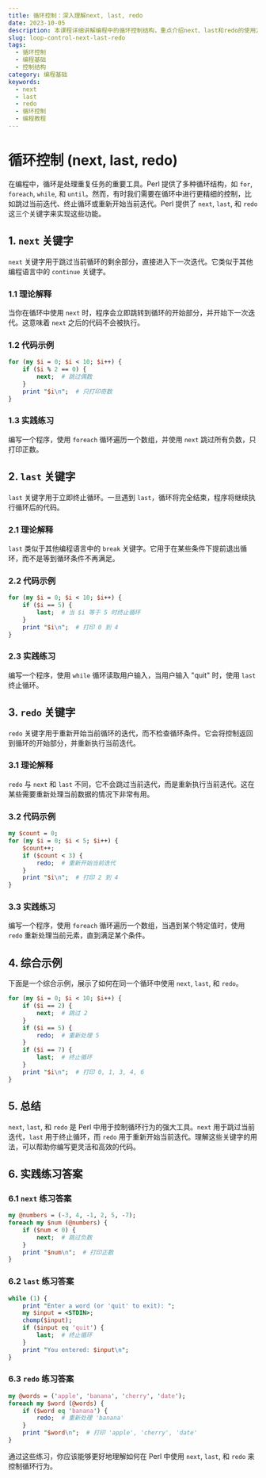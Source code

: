 ```yaml
---
title: 循环控制：深入理解next, last, redo
date: 2023-10-05
description: 本课程详细讲解编程中的循环控制结构，重点介绍next、last和redo的使用方法及其在不同编程语言中的应用。
slug: loop-control-next-last-redo
tags:
  - 循环控制
  - 编程基础
  - 控制结构
category: 编程基础
keywords:
  - next
  - last
  - redo
  - 循环控制
  - 编程教程
---
```


# 循环控制 (next, last, redo)

在编程中，循环是处理重复任务的重要工具。Perl 提供了多种循环结构，如 `for`, `foreach`, `while`, 和 `until`。然而，有时我们需要在循环中进行更精细的控制，比如跳过当前迭代、终止循环或重新开始当前迭代。Perl 提供了 `next`, `last`, 和 `redo` 这三个关键字来实现这些功能。

## 1. `next` 关键字

`next` 关键字用于跳过当前循环的剩余部分，直接进入下一次迭代。它类似于其他编程语言中的 `continue` 关键字。

### 1.1 理论解释

当你在循环中使用 `next` 时，程序会立即跳转到循环的开始部分，并开始下一次迭代。这意味着 `next` 之后的代码不会被执行。

### 1.2 代码示例

```perl
for (my $i = 0; $i < 10; $i++) {
    if ($i % 2 == 0) {
        next;  # 跳过偶数
    }
    print "$i\n";  # 只打印奇数
}
```

### 1.3 实践练习

编写一个程序，使用 `foreach` 循环遍历一个数组，并使用 `next` 跳过所有负数，只打印正数。

## 2. `last` 关键字

`last` 关键字用于立即终止循环。一旦遇到 `last`，循环将完全结束，程序将继续执行循环后的代码。

### 2.1 理论解释

`last` 类似于其他编程语言中的 `break` 关键字。它用于在某些条件下提前退出循环，而不是等到循环条件不再满足。

### 2.2 代码示例

```perl
for (my $i = 0; $i < 10; $i++) {
    if ($i == 5) {
        last;  # 当 $i 等于 5 时终止循环
    }
    print "$i\n";  # 打印 0 到 4
}
```

### 2.3 实践练习

编写一个程序，使用 `while` 循环读取用户输入，当用户输入 "quit" 时，使用 `last` 终止循环。

## 3. `redo` 关键字

`redo` 关键字用于重新开始当前循环的迭代，而不检查循环条件。它会将控制返回到循环的开始部分，并重新执行当前迭代。

### 3.1 理论解释

`redo` 与 `next` 和 `last` 不同，它不会跳过当前迭代，而是重新执行当前迭代。这在某些需要重新处理当前数据的情况下非常有用。

### 3.2 代码示例

```perl
my $count = 0;
for (my $i = 0; $i < 5; $i++) {
    $count++;
    if ($count < 3) {
        redo;  # 重新开始当前迭代
    }
    print "$i\n";  # 打印 2 到 4
}
```

### 3.3 实践练习

编写一个程序，使用 `foreach` 循环遍历一个数组，当遇到某个特定值时，使用 `redo` 重新处理当前元素，直到满足某个条件。

## 4. 综合示例

下面是一个综合示例，展示了如何在同一个循环中使用 `next`, `last`, 和 `redo`。

```perl
for (my $i = 0; $i < 10; $i++) {
    if ($i == 2) {
        next;  # 跳过 2
    }
    if ($i == 5) {
        redo;  # 重新处理 5
    }
    if ($i == 7) {
        last;  # 终止循环
    }
    print "$i\n";  # 打印 0, 1, 3, 4, 6
}
```

## 5. 总结

`next`, `last`, 和 `redo` 是 Perl 中用于控制循环行为的强大工具。`next` 用于跳过当前迭代，`last` 用于终止循环，而 `redo` 用于重新开始当前迭代。理解这些关键字的用法，可以帮助你编写更灵活和高效的代码。

## 6. 实践练习答案

### 6.1 `next` 练习答案

```perl
my @numbers = (-3, 4, -1, 2, 5, -7);
foreach my $num (@numbers) {
    if ($num < 0) {
        next;  # 跳过负数
    }
    print "$num\n";  # 打印正数
}
```

### 6.2 `last` 练习答案

```perl
while (1) {
    print "Enter a word (or 'quit' to exit): ";
    my $input = <STDIN>;
    chomp($input);
    if ($input eq 'quit') {
        last;  # 终止循环
    }
    print "You entered: $input\n";
}
```

### 6.3 `redo` 练习答案

```perl
my @words = ('apple', 'banana', 'cherry', 'date');
foreach my $word (@words) {
    if ($word eq 'banana') {
        redo;  # 重新处理 'banana'
    }
    print "$word\n";  # 打印 'apple', 'cherry', 'date'
}
```

通过这些练习，你应该能够更好地理解如何在 Perl 中使用 `next`, `last`, 和 `redo` 来控制循环行为。